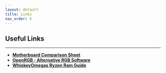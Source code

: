 ```yaml
---
layout: default
title: Links
nav_order: 5
---
```

## Useful Links

***

- [**Motherboard Comparison Sheet**](https://kutt.it/DVj4ZO)  
- [**OpenRGB - Alternative RGB Software**](https://kutt.it/AzMQEv)  
- [**WhiskeyOmegas Ryzen Ram Guide**](https://kutt.it/j2VA7b)